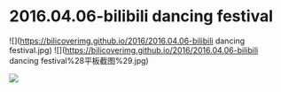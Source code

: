 # 2016.04.06-bilibili dancing festival
![](https://bilicoverimg.github.io/2016/2016.04.06-bilibili dancing festival.jpg)
![](https://bilicoverimg.github.io/2016/2016.04.06-bilibili dancing festival%28平板截图%29.jpg)

![](https://bilicover2016.github.io/2016.04.06.jpg)